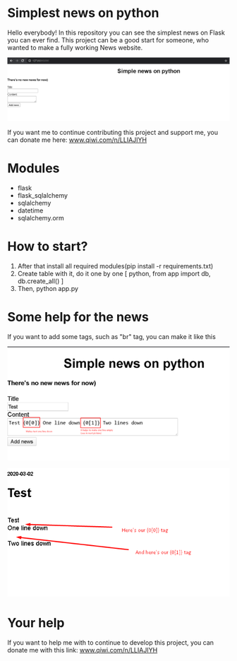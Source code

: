 # Simplest news on python

Hello everybody! In this repository you can see the simplest news on Flask you can ever find.
This project can be a good start for someone, who wanted to make a fully working News website.
<p align="center">
	<img src="https://github.com/LLIAJIYH/FlaskNews/blob/master/GITHUB-FILES/example-1.png"/>
</p>

If you want me to continue contributing this project and support me, you can donate me here:
www.qiwi.com/n/LLIAJIYH

# Modules

* flask
* flask_sqlalchemy
* sqlalchemy
* datetime
* sqlalchemy.orm


# How to start?
1. After that install all required modules(pip install -r requirements.txt)
2. Create table with it, do it one by one [ python, from app import db, db.create_all() ]
3. Then, python app.py

# Some help for the news
If you want to add some tags, such as "br" tag, you can make it like this
<p align="center">
	<img src="https://github.com/LLIAJIYH/FlaskNews/blob/master/GITHUB-FILES/example-2.png"/>
</p>

<p align="center">
	<img src="https://github.com/LLIAJIYH/FlaskNews/blob/master/GITHUB-FILES/example-3.png"/>
</p>

# Your help
If you want to help me with to continue to develop this project, you can donate me with this link:
www.qiwi.com/n/LLIAJIYH

